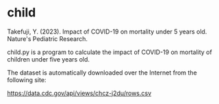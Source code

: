 # child

Takefuji, Y. (2023). Impact of COVID-19 on mortality under 5 years old.  Nature's Pediatric Research.

child.py is a program to calculate the impact of COVID-19 on mortality of children under five years old.

The dataset is automatically downloaded over the Internet from the following site:

https://data.cdc.gov/api/views/chcz-j2du/rows.csv
